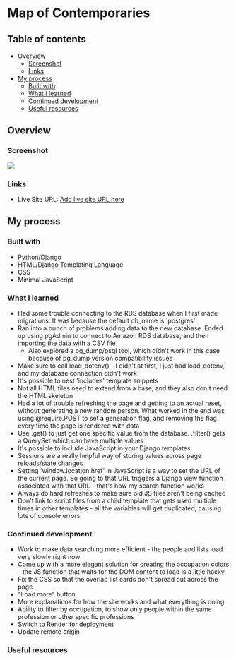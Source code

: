 # Map of Contemporaries

## Table of contents

- [Overview](#overview)
  - [Screenshot](#screenshot)
  - [Links](#links)
- [My process](#my-process)
  - [Built with](#built-with)
  - [What I learned](#what-i-learned)
  - [Continued development](#continued-development)
  - [Useful resources](#useful-resources)

## Overview

### Screenshot

![](./screenshot.jpg)

### Links

- Live Site URL: [Add live site URL here](https://your-live-site-url.com)

## My process

### Built with

- Python/Django
- HTML/Django Templating Language
- CSS
- Minimal JavaScript

### What I learned

- Had some trouble connecting to the RDS database when I first made migrations. It was because the default db_name is 'postgres'
- Ran into a bunch of problems adding data to the new database. Ended up using pgAdmin to connect to Amazon RDS database, and then importing the data with a CSV file
  - Also explored a pg_dump/psql tool, which didn't work in this case because of pg_dump version compatibility issues
- Make sure to call load_dotenv() - I didn't at first, I just had load_dotenv, and my database connection didn't work
- It's possible to nest 'includes' template snippets
- Not all HTML files need to extend from a base, and they also don't need the HTML skeleton
- Had a lot of trouble refreshing the page and getting to an actual reset, without generating a new random person. What worked in the end was using @require.POST to set a generation flag, and removing the flag every time the page is rendered with data
- Use .get() to just get one specific value from the database. .filter() gets a QuerySet which can have multiple values
- It's possible to include JavaScript in your Django templates
- Sessions are a really helpful way of storing values across page reloads/state changes
- Setting 'window.location.href' in JavaScript is a way to set the URL of the current page. So going to that URL triggers a Django view function associated with that URL - that's how my search function works
- Always do hard refreshes to make sure old JS files aren't being cached
- Don't link to script files from a child template that gets used multiple times in other templates - all the variables will get duplicated, causing lots of console errors

### Continued development

- Work to make data searching more efficient - the people and lists load very slowly right now
- Come up with a more elegant solution for creating the occupation colors - the JS function that waits for the DOM content to load is a little hacky
- Fix the CSS so that the overlap list cards don't spread out across the page
- "Load more" button
- More explanations for how the site works and what everything is doing
- Ability to filter by occupation, to show only people within the same profession or other specific professions
- Switch to Render for deployment
- Update remote origin

### Useful resources
